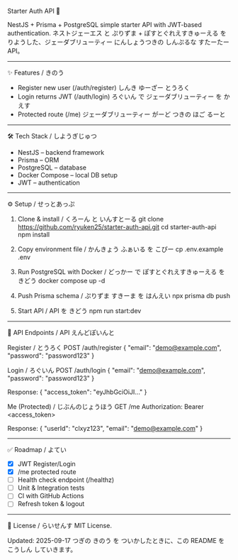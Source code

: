 Starter Auth API 🚀

NestJS + Prisma + PostgreSQL simple starter API with JWT-based authentication.
ネストジェーエス と ぷりずま + ぽすとぐれえすきゅーえる を りようした、ジェーダブリューティー にんしょうつきの しんぷるな すたーたー API。

------------------------------------------------------------
✨ Features / きのう
- Register new user (/auth/register)
  しんき ゆーざー とうろく
- Login returns JWT (/auth/login)
  ろぐいん で ジェーダブリューティー を かえす
- Protected route (/me)
  ジェーダブリューティー がーど つきの ほご るーと

------------------------------------------------------------
🛠️ Tech Stack / しようぎじゅつ
- NestJS – backend framework
- Prisma – ORM
- PostgreSQL – database
- Docker Compose – local DB setup
- JWT – authentication

------------------------------------------------------------
⚙️ Setup / せっとあっぷ

1. Clone & install / くろーん と いんすとーる
   git clone https://github.com/ryuken25/starter-auth-api.git
   cd starter-auth-api
   npm install

2. Copy environment file / かんきょう ふぁいる を こぴー
   cp .env.example .env

3. Run PostgreSQL with Docker / どっかー で ぽすとぐれえすきゅーえる を きどう
   docker compose up -d

4. Push Prisma schema / ぷりずま すきーま を はんえい
   npx prisma db push

5. Start API / API を きどう
   npm run start:dev

------------------------------------------------------------
📡 API Endpoints / API えんどぽいんと

Register / とうろく
  POST /auth/register
  {
    "email": "demo@example.com",
    "password": "password123"
  }

Login / ろぐいん
  POST /auth/login
  {
    "email": "demo@example.com",
    "password": "password123"
  }

  Response:
  {
    "access_token": "eyJhbGciOiJI..."
  }

Me (Protected) / じぶんのじょうほう
  GET /me
  Authorization: Bearer <access_token>

  Response:
  {
    "userId": "clxyz123",
    "email": "demo@example.com"
  }

------------------------------------------------------------
✅ Roadmap / よてい
- [x] JWT Register/Login
- [x] /me protected route
- [ ] Health check endpoint (/healthz)
- [ ] Unit & Integration tests
- [ ] CI with GitHub Actions
- [ ] Refresh token & logout

------------------------------------------------------------
📖 License / らいせんす
MIT License.

Updated: 2025-09-17
つぎの きのう を ついかしたときに、この README を こうしん していきます。
